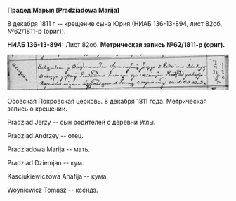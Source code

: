 **Прадед Марыя (Pradziadowa Marija)**

8 декабря 1811 г -- крещение сына Юрия (НИАБ 136-13-894, лист 82об,
№62/1811-р (ориг)).

**НИАБ 136-13-894:** Лист 82об. **Метрическая запись №62/1811-р
(ориг).**

![](./media/6976c29a7a298cc139f5ea9cb604b90a92943596.png)

Осовская Покровская церковь. 8 декабря 1811 года. Метрическая запись о
крещении.

Pradziad Jerzy -- сын родителей с деревни Углы.

Pradziad Andrzey -- отец.

Pradziadowa Marija -- мать.

Pradziad Dziemjan -- кум.

Kasciukiewiczowa Ahafija -- кума.

Woyniewicz Tomasz -- ксёндз.
